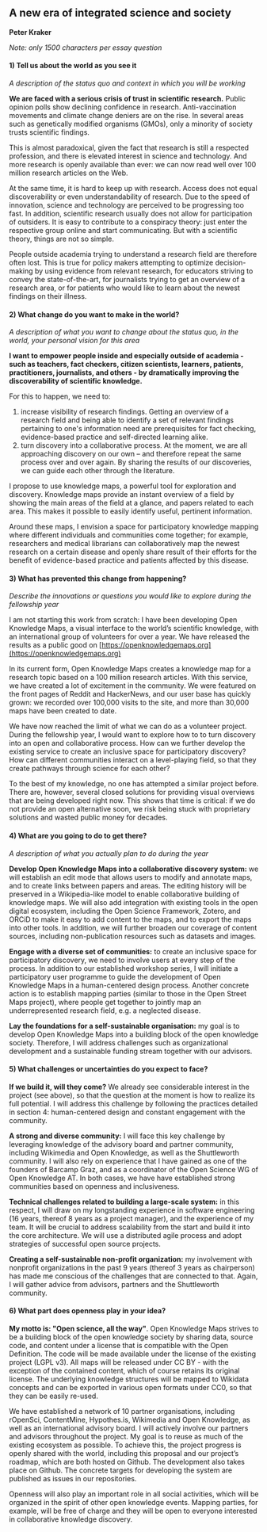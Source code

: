 ## A new era of integrated science and society

**Peter Kraker**

*Note: only 1500 characters per essay question*

#### 1) Tell us about the world as you see it 
*A description of the status quo and context in which you will be working*

**We are faced with a serious crisis of trust in scientific research.** Public opinion polls show declining confidence in research. Anti-vaccination movements and climate change deniers are on the rise. In several areas such as genetically modified organisms (GMOs), only a minority of society trusts scientific findings.

This is almost paradoxical, given the fact that research is still a respected profession, and there is elevated interest in science and technology. And more research is openly available than ever: we can now read well over 100 million research articles on the Web.

At the same time, it is hard to keep up with research. Access does not equal discoverability or even understandability of research. Due to the speed of innovation, science and technology are perceived to be progressing too fast. In addition, scientific research usually does not allow for participation of outsiders. It is easy to contribute to a conspiracy theory: just enter the respective group online and start communicating. But with a scientific theory, things are not so simple.

People outside academia trying to understand a research field are therefore often lost. This is true for policy makers attempting to optimize decision-making by using evidence from relevant research, for educators striving to convey the state-of-the-art, for journalists trying to get an overview of a research area, or for patients who would like to learn about the newest findings on their illness.


#### 2) What change do you want to make in the world?
*A description of what you want to change about the status quo, in the world, your personal vision for this area*

**I want to empower people inside and especially outside of academia - such as teachers, fact checkers, citizen scientists, learners, patients, practitioners, journalists, and others - by dramatically improving the discoverability of scientific knowledge.**

For this to happen, we need to:

1. increase visibility of research findings. Getting an overview of a research field and being able to identify a set of relevant findings pertaining to one's information need are prerequisites for fact checking, evidence-based practice and self-directed learning alike.
1. turn discovery into a collaborative process. At the moment, we are all approaching discovery on our own – and therefore repeat the same process over and over again. By sharing the results of our discoveries, we can guide each other through the literature.

I propose to use knowledge maps, a powerful tool for exploration and discovery. Knowledge maps provide an instant overview of a field by showing the main areas of the field at a glance, and papers related to each area. This makes it possible to easily identify useful, pertinent information.

Around these maps, I envision a space for participatory knowledge mapping where different individuals and communities come together; for example, researchers and medical librarians can collaboratively map the newest research on a certain disease and openly share result of their efforts for the benefit of evidence-based practice and patients affected by this disease.

#### 3) What has prevented this change from happening? 

*Describe the innovations or questions you would like to explore during the fellowship year*

I am not starting this work from scratch: I have been developing Open Knowledge Maps, a visual interface to the world’s scientific knowledge, with an international group of volunteers for over a year. We have released the results as a public good on [https://openknowledgemaps.org](https://openknowledgemaps.org)

In its current form, Open Knowledge Maps creates a knowledge map for a research topic based on a 100 million research articles. With this service, we have created a lot of excitement in the community. We were featured on the front pages of Reddit and HackerNews, and our user base has quickly grown: we recorded over 100,000 visits to the site, and more than 30,000 maps have been created to date.

We have now reached the limit of what we can do as a volunteer project. During the fellowship year, I would want to explore how to to turn discovery into an open and collaborative process. How can we further develop the existing service to create an inclusive space for participatory discovery? How can different communities interact on a level-playing field, so that they create pathways through science for each other?

To the best of my knowledge, no one has attempted a similar project before. There are, however, several closed solutions for providing visual overviews that are being developed right now. This shows that time is critical: if we do not provide an open alternative soon, we risk being stuck with proprietary solutions and wasted public money for decades.

#### 4) What are you going to do to get there? 

*A description of what you actually plan to do during the year*

**Develop Open Knowledge Maps into a collaborative discovery system:** we will establish an edit mode that allows users to modify and annotate maps, and to create links between papers and areas. The editing history will be preserved in a Wikipedia-like model to enable collaborative building of knowledge maps. We will also add integration with existing tools in the open digital ecosystem, including the Open Science Framework, Zotero, and ORCiD to make it easy to add content to the maps, and to export the maps into other tools. In addition, we will further broaden our coverage of content sources, including non-publication resources such as datasets and images.

**Engage with a diverse set of communities:** to create an inclusive space for participatory discovery, we need to involve users at every step of the process. In addition to our established workshop series, I will initiate a participatory user programme to guide the development of Open Knowledge Maps in a human-centered design process. Another concrete action is to establish mapping parties (similar to those in the Open Street Maps project), where people get together to jointly map an underrepresented research field, e.g. a neglected disease.

**Lay the foundations for a self-sustainable organisation:** my goal is to develop Open Knowledge Maps into a building block of the open knowledge society. Therefore, I will address challenges such as organizational development and a sustainable funding stream together with our advisors.
 

#### 5) What challenges or uncertainties do you expect to face?

**If we build it, will they come?** We already see considerable interest in the project (see above), so that the question at the moment is how to realize its full potential. I will address this challenge by following the practices detailed in section 4: human-centered design and constant engagement with the community.

**A strong and diverse community:** I will face this key challenge by leveraging knowledge of the advisory board and partner community, including Wikimedia and Open Knowledge, as well as the Shuttleworth community. I will also rely on experience that I have gained as one of the founders of Barcamp Graz, and as a coordinator of the Open Science WG of Open Knowledge AT. In both cases, we have have established strong communities based on openness and inclusiveness.

**Technical challenges related to building a large-scale system:** in this respect, I will draw on my longstanding experience in software engineering (16 years, thereof 8 years as a project manager), and the experience of my team. It will be crucial to address scalability from the start and build it into the core architecture. We will use a distributed agile process and adopt strategies of successful open source projects.

**Creating a self-sustainable non-profit organization:** my involvement with nonprofit organizations in the past 9 years (thereof 3 years as chairperson) has made me conscious of the challenges that are connected to that. Again, I will gather advice from advisors, partners and the Shuttleworth community.

#### 6) What part does openness play in your idea?

**My motto is: "Open science, all the way"**. Open Knowledge Maps strives to be a building block of the open knowledge society by sharing data, source code, and content under a license that is compatible with the Open Definition. The code will be made available under the license of the existing project (LGPL v3). All maps will be released under CC BY - with the exception of the contained content, which of course retains its original license. The underlying knowledge structures will be mapped to Wikidata concepts and can be exported in various open formats under CC0, so that they can be easily re-used.

We have established a network of 10 partner organisations, including rOpenSci, ContentMine, Hypothes.is, Wikimedia and Open Knowledge, as well as an international advisory board. I will actively involve our partners and advisors throughout the project. My goal is to reuse as much of the existing ecosystem as possible. To achieve this, the project progress is openly shared with the world, including this proposal and our project’s roadmap, which are both hosted on Github. The development also takes place on Github. The concrete targets for developing the system are published as issues in our repositories.

Openness will also play an important role in all social activities, which will be organized in the spirit of other open knowledge events. Mapping parties, for example, will be free of charge and they will be open to everyone interested in collaborative knowledge discovery.
